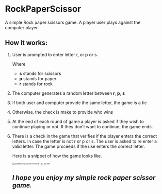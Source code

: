 # RockPaperScissor

A simple Rock paper scissors game.  A player user plays against the computer player. 

## How it works: 

1. User is prompted to enter letter r, or p or s. 

   Where

   * **s**  stands for scissors
   * **p** stands for paper
   * **r** stands for rock

2. The computer generates a random letter between **r**, **p**, **s**

3. If both user and computer provide the same letter, the game is a tie

4. Otherwise, the check is make to provide who wins

5. At the end of each round of game a player is asked if they wish to continue playing or not. If they don't want to continue, the game ends. 

6. There is a check in the game that verifies if the player enters the correct letters. In case the letter is not r or p or s. The user is asked to re enter a valid letter. The game proceeds if the use enters the correct letter. 

   

   Here is a snippet of how the game looks like. 

   

   <img src="README/rpsGame.png" alt="Screen Shot 2023-01-05 at 1.33.53 AM" style="zoom:45%;" />

   

   ## *I hope you enjoy my simple rock paper scissor game.* 

   

   